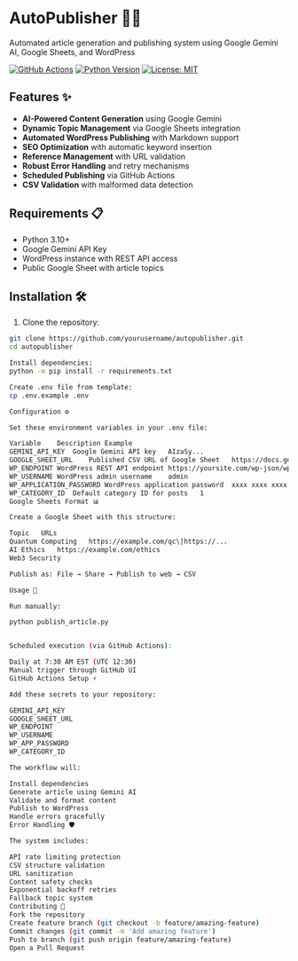 # AutoPublisher 🤖📝

Automated article generation and publishing system using Google Gemini AI, Google Sheets, and WordPress

[![GitHub Actions](https://img.shields.io/github/actions/workflow/status/yourusername/autopublisher/publish.yml?style=flat-square)](https://github.com/yourusername/autopublisher/actions)
[![Python Version](https://img.shields.io/badge/python-3.10+-blue.svg)](https://www.python.org/)
[![License: MIT](https://img.shields.io/badge/License-MIT-yellow.svg)](https://opensource.org/licenses/MIT)

## Features ✨

- **AI-Powered Content Generation** using Google Gemini
- **Dynamic Topic Management** via Google Sheets integration
- **Automated WordPress Publishing** with Markdown support
- **SEO Optimization** with automatic keyword insertion
- **Reference Management** with URL validation
- **Robust Error Handling** and retry mechanisms
- **Scheduled Publishing** via GitHub Actions
- **CSV Validation** with malformed data detection

## Requirements 📋

- Python 3.10+
- Google Gemini API Key
- WordPress instance with REST API access
- Public Google Sheet with article topics

## Installation 🛠️

1. Clone the repository:
```bash
git clone https://github.com/yourusername/autopublisher.git
cd autopublisher

Install dependencies:
python -m pip install -r requirements.txt

Create .env file from template:
cp .env.example .env

Configuration ⚙️

Set these environment variables in your .env file:

Variable	Description	Example
GEMINI_API_KEY	Google Gemini API key	AIzaSy...
GOOGLE_SHEET_URL	Published CSV URL of Google Sheet	https://docs.google.com/...
WP_ENDPOINT	WordPress REST API endpoint	https://yoursite.com/wp-json/wp/v2/posts
WP_USERNAME	WordPress admin username	admin
WP_APPLICATION_PASSWORD	WordPress application password	xxxx xxxx xxxx xxxx xxxx
WP_CATEGORY_ID	Default category ID for posts	1
Google Sheets Format 📊

Create a Google Sheet with this structure:

Topic	URLs
Quantum Computing	https://example.com/qc\|https://...
AI Ethics	https://example.com/ethics
Web3 Security	

Publish as: File → Share → Publish to web → CSV

Usage 🚀

Run manually:

python publish_article.py


Scheduled execution (via GitHub Actions):

Daily at 7:30 AM EST (UTC 12:30)
Manual trigger through GitHub UI
GitHub Actions Setup ⚡

Add these secrets to your repository:

GEMINI_API_KEY
GOOGLE_SHEET_URL
WP_ENDPOINT
WP_USERNAME
WP_APP_PASSWORD
WP_CATEGORY_ID

The workflow will:

Install dependencies
Generate article using Gemini AI
Validate and format content
Publish to WordPress
Handle errors gracefully
Error Handling 🛡️

The system includes:

API rate limiting protection
CSV structure validation
URL sanitization
Content safety checks
Exponential backoff retries
Fallback topic system
Contributing 🤝
Fork the repository
Create feature branch (git checkout -b feature/amazing-feature)
Commit changes (git commit -m 'Add amazing feature')
Push to branch (git push origin feature/amazing-feature)
Open a Pull Request
